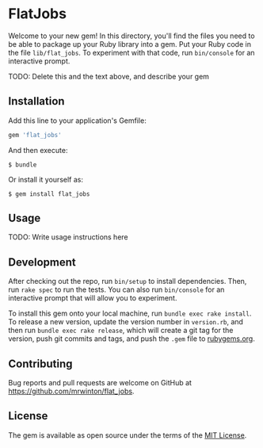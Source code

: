 # FlatJobs

Welcome to your new gem! In this directory, you'll find the files you need to be able to package up your Ruby library into a gem. Put your Ruby code in the file `lib/flat_jobs`. To experiment with that code, run `bin/console` for an interactive prompt.

TODO: Delete this and the text above, and describe your gem

## Installation

Add this line to your application's Gemfile:

```ruby
gem 'flat_jobs'
```

And then execute:

    $ bundle

Or install it yourself as:

    $ gem install flat_jobs

## Usage

TODO: Write usage instructions here

## Development

After checking out the repo, run `bin/setup` to install dependencies. Then, run `rake spec` to run the tests. You can also run `bin/console` for an interactive prompt that will allow you to experiment.

To install this gem onto your local machine, run `bundle exec rake install`. To release a new version, update the version number in `version.rb`, and then run `bundle exec rake release`, which will create a git tag for the version, push git commits and tags, and push the `.gem` file to [rubygems.org](https://rubygems.org).

## Contributing

Bug reports and pull requests are welcome on GitHub at https://github.com/mrwinton/flat_jobs.

## License

The gem is available as open source under the terms of the [MIT License](https://opensource.org/licenses/MIT).

